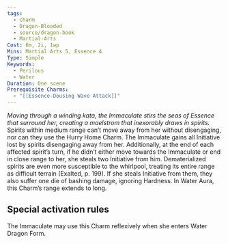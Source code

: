 ```yaml
---
tags:
  - charm
  - Dragon-Blooded
  - source/dragon-book
  - Martial-Arts
Cost: 6m, 2i, 1wp
Mins: Martial Arts 5, Essence 4
Type: Simple
Keywords:
  - Perilous
  - Water
Duration: One scene
Prerequisite Charms:
  - "[[Essence-Dousing Wave Attack]]"
---
```

*Moving through a winding kata, the Immaculate stirs the seas of Essence that surround her, creating a maelstrom that inexorably draws in spirits.*
Spirits within medium range can’t move away from her without disengaging, nor can they use the Hurry Home Charm. The Immaculate gains all Initiative lost by spirits disengaging away from her. Additionally, at the end of each affected spirit’s turn, if he didn’t either move towards the Immaculate or end in close range to her, she steals two Initiative from him. 
Dematerialized spirits are even more susceptible to the whirlpool, treating its entire range as difficult terrain (Exalted, p. 199). If she steals Initiative from them, they also suffer one die of bashing damage, ignoring Hardness. In Water Aura, this Charm’s range extends to long. 
## Special activation rules
The Immaculate may use this Charm reflexively when she enters Water Dragon Form.